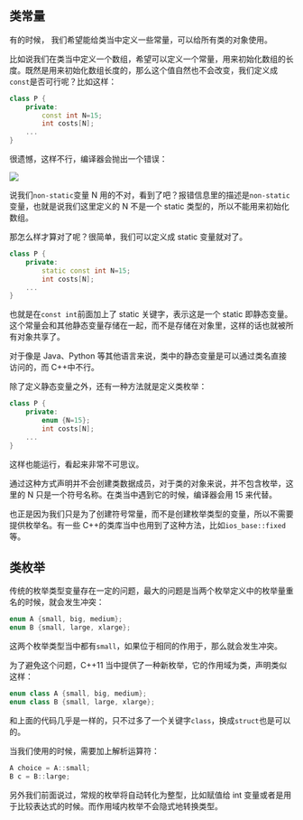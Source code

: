 ## 类常量

有的时候， 我们希望能给类当中定义一些常量，可以给所有类的对象使用。

比如说我们在类当中定义一个数组，希望可以定义一个常量，用来初始化数组的长度。既然是用来初始化数组长度的，那么这个值自然也不会改变，我们定义成`const`是否可行呢？比如这样：

```C++
class P {
    private:
    	const int N=15;
    	int costs[N];
    ...
}
```

很遗憾，这样不行，编译器会抛出一个错误：

![](https://tva1.sinaimg.cn/large/008i3skNgy1gxbx0p5vktj311u07ymxw.jpg)

说我们`non-static`变量 N 用的不对，看到了吧？报错信息里的描述是`non-static`变量，也就是说我们这里定义的 N 不是一个 static 类型的，所以不能用来初始化数组。

那怎么样才算对了呢？很简单，我们可以定义成 static 变量就对了。

```C++
class P {
    private:
    	static const int N=15;
    	int costs[N];
    ...
}
```

也就是在`const int`前面加上了 static 关键字，表示这是一个 static 即静态变量。这个常量会和其他静态变量存储在一起，而不是存储在对象里，这样的话也就被所有对象共享了。

对于像是 Java、Python 等其他语言来说，类中的静态变量是可以通过类名直接访问的，而 C++中不行。

除了定义静态变量之外，还有一种方法就是定义类枚举：

```C++
class P {
    private:
    	enum {N=15};
    	int costs[N];
    ...
}
```

这样也能运行，看起来非常不可思议。

通过这种方式声明并不会创建类数据成员，对于类的对象来说，并不包含枚举，这里的 N 只是一个符号名称。在类当中遇到它的时候，编译器会用 15 来代替。

也正是因为我们只是为了创建符号常量，而不是创建枚举类型的变量，所以不需要提供枚举名。有一些 C++的类库当中也用到了这种方法，比如`ios_base::fixed`等。

## 类枚举

传统的枚举类型变量存在一定的问题，最大的问题是当两个枚举定义中的枚举量重名的时候，就会发生冲突：

```C++
enum A {small, big, medium};
enum B {small, large, xlarge};
```

这两个枚举类型当中都有`small`，如果位于相同的作用于，那么就会发生冲突。

为了避免这个问题，C++11 当中提供了一种新枚举，它的作用域为类，声明类似这样：

```C++
enum class A {small, big, medium};
enum class B {small, large, xlarge};
```

和上面的代码几乎是一样的，只不过多了一个关键字`class`，换成`struct`也是可以的。

当我们使用的时候，需要加上解析运算符：

```C++
A choice = A::small;
B c = B::large;
```

另外我们前面说过，常规的枚举将自动转化为整型，比如赋值给 int 变量或者是用于比较表达式的时候。而作用域内枚举不会隐式地转换类型。
